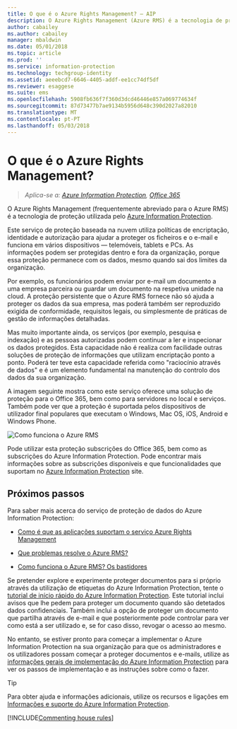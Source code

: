 ```yaml
---
title: O que é o Azure Rights Management? – AIP
description: O Azure Rights Management (Azure RMS) é a tecnologia de proteção utilizada pelo Azure Information Protection.
author: cabailey
ms.author: cabailey
manager: mbaldwin
ms.date: 05/01/2018
ms.topic: article
ms.prod: ''
ms.service: information-protection
ms.technology: techgroup-identity
ms.assetid: aeeebcd7-6646-4405-addf-ee1cc74df5df
ms.reviewer: esaggese
ms.suite: ems
ms.openlocfilehash: 5908fb636f7f360d3dcd46446e857a069774634f
ms.sourcegitcommit: 87d73477b7ae9134b5956d648c390d2027a82010
ms.translationtype: MT
ms.contentlocale: pt-PT
ms.lasthandoff: 05/03/2018
---
```

# <a name="what-is-azure-rights-management"></a>O que é o Azure Rights Management?

>*Aplica-se a: [Azure Information Protection](https://azure.microsoft.com/pricing/details/information-protection), [Office 365](http://download.microsoft.com/download/E/C/F/ECF42E71-4EC0-48FF-AA00-577AC14D5B5C/Azure_Information_Protection_licensing_datasheet_EN-US.pdf)*


O Azure Rights Management (frequentemente abreviado para o Azure RMS) é a tecnologia de proteção utilizada pelo [Azure Information Protection](what-is-information-protection.md).

Este serviço de proteção baseada na nuvem utiliza políticas de encriptação, identidade e autorização para ajudar a proteger os ficheiros e o e-mail e funciona em vários dispositivos — telemóveis, tablets e PCs. As informações podem ser protegidas dentro e fora da organização, porque essa proteção permanece com os dados, mesmo quando sai dos limites da organização.

Por exemplo, os funcionários podem enviar por e-mail um documento a uma empresa parceira ou guardar um documento na respetiva unidade na cloud. A proteção persistente que o Azure RMS fornece não só ajuda a proteger os dados da sua empresa, mas poderá também ser reproduzido exigida de conformidade, requisitos legais, ou simplesmente de práticas de gestão de informações detalhadas.

Mas muito importante ainda, os serviços (por exemplo, pesquisa e indexação) e as pessoas autorizadas podem continuar a ler e inspecionar os dados protegidos. Esta capacidade não é realiza com facilidade outras soluções de proteção de informações que utilizam encriptação ponto a ponto. Poderá ter teve esta capacidade referida como "raciocínio através de dados" e é um elemento fundamental na manutenção do controlo dos dados da sua organização.

A imagem seguinte mostra como este serviço oferece uma solução de proteção para o Office 365, bem como para servidores no local e serviços. Também pode ver que a proteção é suportada pelos dispositivos de utilizador final populares que executam o Windows, Mac OS, iOS, Android e Windows Phone.


![Como funciona o Azure RMS](../media/AzRMS_elements.png)

Pode utilizar esta proteção subscrições do Office 365, bem como as subscrições do Azure Information Protection. Pode encontrar mais informações sobre as subscrições disponíveis e que funcionalidades que suportam no [Azure Information Protection](https://azure.microsoft.com/pricing/details/information-protection/) site.

## <a name="next-steps"></a>Próximos passos

Para saber mais acerca do serviço de proteção de dados do Azure Information Protection:

- [Como é que as aplicações suportam o serviço Azure Rights Management](applications-support.md)

- [Que problemas resolve o Azure RMS?](azure-rms-problems-it-solves.md)

- [Como funciona o Azure RMS? Os bastidores](how-does-it-work.md)

Se pretender explore e experimente proteger documentos para si próprio através da utilização de etiquetas do Azure Information Protection, tente o [tutorial de início rápido do Azure Information Protection](../get-started/infoprotect-quick-start-tutorial.md). Este tutorial inclui avisos que lhe pedem para proteger um documento quando são detetados dados confidenciais. Também inclui a opção de proteger um documento que partilha através de e-mail e que posteriormente pode controlar para ver como está a ser utilizado e, se for caso disso, revogar o acesso ao mesmo.

No entanto, se estiver pronto para começar a implementar o Azure Information Protection na sua organização para que os administradores e os utilizadores possam começar a proteger documentos e e-mails, utilize as [informações gerais de implementação do Azure Information Protection](../plan-design/deployment-roadmap.md) para ver os passos de implementação e as instruções sobre como o fazer.

> [!TIP]
> Para obter ajuda e informações adicionais, utilize os recursos e ligações em [Informações e suporte do Azure Information Protection](../get-started/information-support.md).

[!INCLUDE[Commenting house rules](../includes/houserules.md)]
